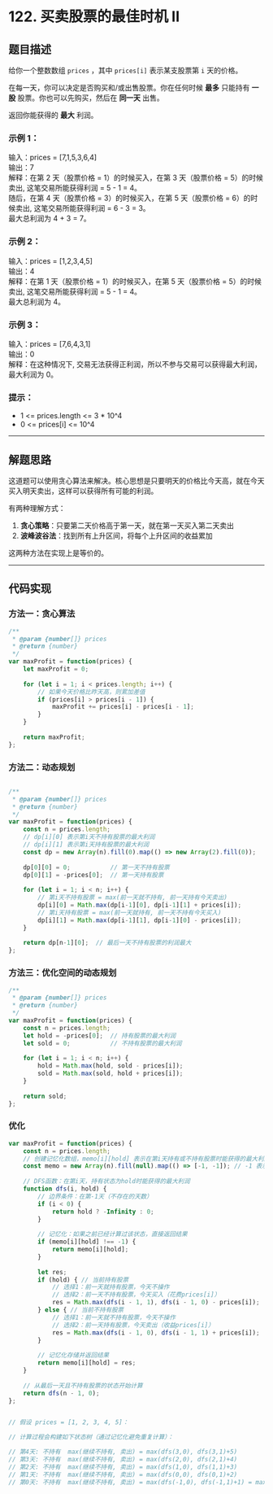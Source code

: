# 122. 买卖股票的最佳时机 II

## 题目描述

给你一个整数数组 `prices` ，其中 `prices[i]` 表示某支股票第 `i` 天的价格。

在每一天，你可以决定是否购买和/或出售股票。你在任何时候 **最多** 只能持有 **一股** 股票。你也可以先购买，然后在 **同一天** 出售。

返回你能获得的 **最大** 利润。

### 示例 1：

输入：prices = [7,1,5,3,6,4]  
输出：7  
解释：在第 2 天（股票价格 = 1）的时候买入，在第 3 天（股票价格 = 5）的时候卖出, 这笔交易所能获得利润 = 5 - 1 = 4。  
随后，在第 4 天（股票价格 = 3）的时候买入，在第 5 天（股票价格 = 6）的时候卖出, 这笔交易所能获得利润 = 6 - 3 = 3。  
最大总利润为 4 + 3 = 7。

### 示例 2：

输入：prices = [1,2,3,4,5]  
输出：4  
解释：在第 1 天（股票价格 = 1）的时候买入，在第 5 天（股票价格 = 5）的时候卖出, 这笔交易所能获得利润 = 5 - 1 = 4。  
最大总利润为 4。

### 示例 3：

输入：prices = [7,6,4,3,1]  
输出：0  
解释：在这种情况下, 交易无法获得正利润，所以不参与交易可以获得最大利润，最大利润为 0。

### 提示：

- 1 <= prices.length <= 3 * 10^4
- 0 <= prices[i] <= 10^4

---

## 解题思路

这道题可以使用贪心算法来解决。核心思想是只要明天的价格比今天高，就在今天买入明天卖出，这样可以获得所有可能的利润。

有两种理解方式：

1. **贪心策略**：只要第二天价格高于第一天，就在第一天买入第二天卖出
2. **波峰波谷法**：找到所有上升区间，将每个上升区间的收益累加

这两种方法在实现上是等价的。

---

## 代码实现

### 方法一：贪心算法

```javascript
/**
 * @param {number[]} prices
 * @return {number}
 */
var maxProfit = function(prices) {
    let maxProfit = 0;
    
    for (let i = 1; i < prices.length; i++) {
        // 如果今天价格比昨天高，则累加差值
        if (prices[i] > prices[i - 1]) {
            maxProfit += prices[i] - prices[i - 1];
        }
    }
    
    return maxProfit;
};
```

### 方法二：动态规划
```js

/**
 * @param {number[]} prices
 * @return {number}
 */
var maxProfit = function(prices) {
    const n = prices.length;
    // dp[i][0] 表示第i天不持有股票的最大利润
    // dp[i][1] 表示第i天持有股票的最大利润
    const dp = new Array(n).fill(0).map(() => new Array(2).fill(0));
    
    dp[0][0] = 0;           // 第一天不持有股票
    dp[0][1] = -prices[0];  // 第一天持有股票
    
    for (let i = 1; i < n; i++) {
        // 第i天不持有股票 = max(前一天就不持有, 前一天持有今天卖出)
        dp[i][0] = Math.max(dp[i-1][0], dp[i-1][1] + prices[i]);
        // 第i天持有股票 = max(前一天就持有, 前一天不持有今天买入)
        dp[i][1] = Math.max(dp[i-1][1], dp[i-1][0] - prices[i]);
    }
    
    return dp[n-1][0];  // 最后一天不持有股票的利润最大
};
```

### 方法三：优化空间的动态规划
```js
/**
 * @param {number[]} prices
 * @return {number}
 */
var maxProfit = function(prices) {
    const n = prices.length;
    let hold = -prices[0];  // 持有股票的最大利润
    let sold = 0;           // 不持有股票的最大利润
    
    for (let i = 1; i < n; i++) {
        hold = Math.max(hold, sold - prices[i]);
        sold = Math.max(sold, hold + prices[i]);
    }
    
    return sold;
};
```

### 优化
```js
var maxProfit = function(prices) {
    const n = prices.length;
    // 创建记忆化数组，memo[i][hold] 表示在第i天持有或不持有股票时能获得的最大利润
    const memo = new Array(n).fill(null).map(() => [-1, -1]); // -1 表示没有计算过
    
    // DFS函数：在第i天，持有状态为hold时能获得的最大利润
    function dfs(i, hold) {
        // 边界条件：在第-1天（不存在的天数）
        if (i < 0) {
            return hold ? -Infinity : 0;
        }
        
        // 记忆化：如果之前已经计算过该状态，直接返回结果
        if (memo[i][hold] !== -1) {
            return memo[i][hold];
        }
        
        let res;
        if (hold) { // 当前持有股票
            // 选择1：前一天就持有股票，今天不操作
            // 选择2：前一天不持有股票，今天买入（花费prices[i]）
            res = Math.max(dfs(i - 1, 1), dfs(i - 1, 0) - prices[i]);
        } else { // 当前不持有股票
            // 选择1：前一天就不持有股票，今天不操作
            // 选择2：前一天持有股票，今天卖出（收益prices[i]）
            res = Math.max(dfs(i - 1, 0), dfs(i - 1, 1) + prices[i]);
        }
        
        // 记忆化存储并返回结果
        return memo[i][hold] = res;
    }
    
    // 从最后一天且不持有股票的状态开始计算
    return dfs(n - 1, 0);
};


// 假设 prices = [1, 2, 3, 4, 5]：

// 计算过程会构建如下状态树（通过记忆化避免重复计算）：

// 第4天: 不持有  max(继续不持有, 卖出) = max(dfs(3,0), dfs(3,1)+5)
// 第3天: 不持有  max(继续不持有, 卖出) = max(dfs(2,0), dfs(2,1)+4)
// 第2天: 不持有  max(继续不持有, 卖出) = max(dfs(1,0), dfs(1,1)+3)
// 第1天: 不持有  max(继续不持有, 卖出) = max(dfs(0,0), dfs(0,1)+2)
// 第0天: 不持有  max(继续不持有, 卖出) = max(dfs(-1,0), dfs(-1,1)+1) = max(0, -1+1) = 0


```